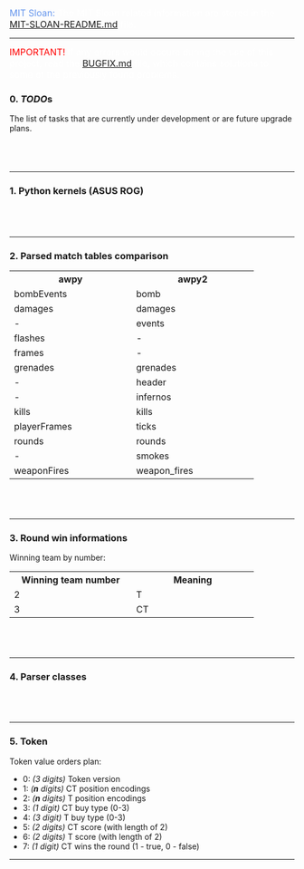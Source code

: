 


<span style="color: cornflowerblue; font-size: 16px">MIT Sloan: <span><span style="color: white">The MIT Sloan related information are stored in the [MIT-SLOAN-README.md](MIT-SLOAN-README.md) file.<span> 

---

<span style="color: red; font-size: 16px">IMPORTANT!<span><span style="color: white"> If any errors would occure during the use of this project, read the [BUGFIX.md](BUGFIX.md) file, which contains solutions to some of the previously found problems.<span> 




### 0. ***TODO***s

The list of tasks that are currently under development or are future upgrade plans.

<div style="min-height: 40px"></div>

----


### 1. Python kernels (ASUS ROG)


<div style="min-height: 40px"></div>

----

### 2. Parsed match tables comparison

<table>
  <tr>
    <th style="min-width: 200px">awpy</th>
    <th style="min-width: 200px">awpy2</th>
  </tr>
  <tr>
    <td>bombEvents</td>
    <td>bomb</td>
  </tr>
  <tr>
    <td>damages</td>
    <td>damages</td>
  </tr>
  <tr>
    <td>-</td>
    <td>events</td>
  </tr>
  <tr>
    <td>flashes</td>
    <td>-</td>
  </tr>
  <tr>
    <td>frames</td>
    <td>-</td>
  </tr>
  <tr>
    <td>grenades</td>
    <td>grenades</td>
  </tr>
  <tr>
    <td>-</td>
    <td>header</td>
  </tr>
  <tr>
    <td>-</td>
    <td>infernos</td>
  </tr>
  <tr>
    <td>kills</td>
    <td>kills</td>
  </tr>
  <tr>
    <td>playerFrames</td>
    <td>ticks</td>
  </tr>
  <tr>
    <td>rounds</td>
    <td>rounds</td>
  </tr>
  <tr>
    <td>-</td>
    <td>smokes</td>
  </tr>
  <tr>
    <td>weaponFires</td>
    <td>weapon_fires</td>
  </tr>
</table>

<div style="min-height: 40px"></div>

----

### 3. Round win informations

Winning team by number:

<table>
  <tr>
    <th style="min-width: 200px">Winning team number</th>
    <th style="min-width: 200px">Meaning</th>
  </tr>
  <tr>
    <td>2</td>
    <td>T</td>
  </tr>
  <tr>
    <td>3</td>
    <td>CT</td>
  </tr>
</table>

<div style="min-height: 40px"></div>

----

### 4. Parser classes



<div style="min-height: 40px"></div>

----

### 5. Token

Token value orders plan:

  - 0: *(3 digits)* Token version 
  - 1: *(**n** digits)* CT position encodings 
  - 2: *(**n** digits)* T position encodings 
  - 3: *(1 digit)* CT buy type (0-3) 
  - 4: *(3 digit)* T buy type (0-3) 
  - 5: *(2 digits)* CT score (with length of 2) 
  - 6: *(2 digits)* T score (with length of 2) 
  - 7: *(1 digit)* CT wins the round (1 - true, 0 - false) 

---
